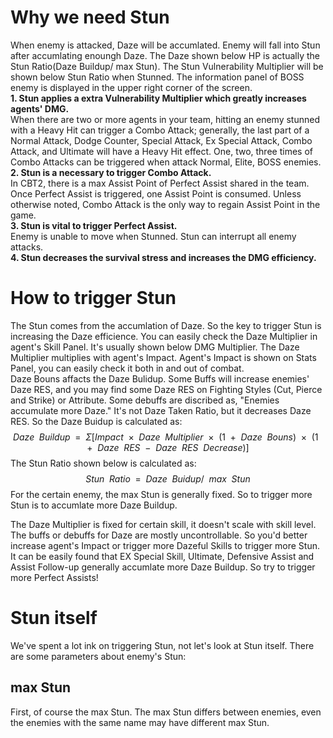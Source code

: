 
# Why we need Stun

When enemy is attacked, Daze will be accumlated. Enemy will fall into Stun after accumlating enoungh Daze. The Daze shown below HP is actually the Stun Ratio(Daze Buildup/ max Stun). The Stun Vulnerability Multiplier will be shown below Stun Ratio when Stunned. The information panel of BOSS enemy is displayed in the upper right corner of the screen.<br>
**1. Stun applies a extra Vulnerability Multiplier which greatly increases agents' DMG.**<br>
When there are two or more agents in your team, hitting an enemy stunned with a Heavy Hit can trigger a Combo Attack; generally, the last part of a Normal Attack, Dodge Counter, Special Attack, Ex Special Attack, Combo Attack, and Ultimate will have a Heavy Hit effect. One, two, three times of Combo Attacks can be triggered when attack Normal, Elite, BOSS enemies. <br>
**2. Stun is a necessary to trigger Combo Attack.**<br>
In CBT2, there is a max Assist Point of Perfect Assist shared in the team. Once Perfect Assist is triggered, one Assist Point is consumed. Unless otherwise noted, Combo Attack is the only way to regain Assist Point in the game.<br>
**3. Stun is vital to trigger Perfect Assist.**<br>
Enemy is unable to move when Stunned. Stun can interrupt all enemy attacks.<br>
**4. Stun decreases the survival stress and increases the DMG efficiency.**

# How to trigger Stun

The Stun comes from the accumlation of Daze. So the key to trigger Stun is increasing the Daze efficience. You can easily check the Daze Multiplier in agent's Skill Panel. It's usually shown below DMG Multiplier. The Daze Multiplier multiplies with agent's Impact. Agent's Impact is shown on Stats Panel, you can easily check it both in and out of combat.<br>
Daze Bouns affacts the Daze Bulidup. Some Buffs will increase enemies' Daze RES, and you may find some Daze RES on Fighting Styles (Cut, Pierce and Strike) or Attribute. Some debuffs are discribed as, "Enemies accumulate more Daze." It's not Daze Taken Ratio, but it decreases Daze RES. So the Daze Buidup is calculated as:<br>
$$Daze\enspace Buildup\enspace =\enspace Σ[Impact\enspace ×\enspace Daze\enspace Multiplier\enspace ×\enspace (1\enspace +\enspace Daze\enspace Bouns)\enspace ×\enspace (1\enspace +\enspace Daze\enspace RES\enspace -\enspace Daze\enspace RES\enspace Decrease)]$$
The Stun Ratio shown below is calculated as:<br>
$$Stun\enspace Ratio\enspace =\enspace Daze\enspace Buidup/\enspace max\enspace Stun$$
For the certain enemy, the max Stun is generally fixed. So to trigger more Stun is to accumlate more Daze Buildup.<br>
<!-- In CBT2, the max Stun doesn't scale with enemy's level, but in last test, it does. -->
The Daze Multiplier is fixed for certain skill, it doesn't scale with skill level. The buffs or debuffs for Daze are mostly uncontrollable. So you'd better increase agent's Impact or trigger more Dazeful Skills to trigger more Stun.<br>
It can be easily found that EX Special Skill, Ultimate, Defensive Assist and Assist Follow-up generally accumlate more Daze Buildup. So try to trigger more Perfect Assists!<br>

# Stun itself

We've spent a lot ink on triggering Stun, not let's look at Stun itself. There are some parameters about enemy's Stun:<br>

## max Stun

First, of course the max Stun. The max Stun differs between enemies, even the enemies with the same name may have different max Stun.<br>
